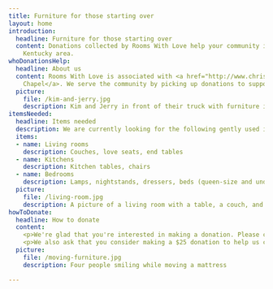 ```yaml
---
title: Furniture for those starting over
layout: home
introduction:
  headline: Furniture for those starting over
  content: Donations collected by Rooms With Love help your community in the Northern
    Kentucky area.
whoDonationsHelp:
  headline: About us
  content: Rooms With Love is associated with <a href="http://www.christschapel.net/">Christ's
    Chapel</a>. We serve the community by picking up donations to support those in need around us.
  picture:
    file: /kim-and-jerry.jpg
    description: Kim and Jerry in front of their truck with furniture in it
itemsNeeded:
  headline: Items needed
  description: We are currently looking for the following gently used items.
  items:
  - name: Living rooms
    description: Couches, love seats, end tables
  - name: Kitchens
    description: Kitchen tables, chairs
  - name: Bedrooms
    description: Lamps, nightstands, dressers, beds (queen-size and under)
  picture:
    file: /living-room.jpg
    description: A picture of a living room with a table, a couch, and a love seat
howToDonate:
  headline: How to donate
  content:
    <p>We're glad that you're interested in making a donation. Please contact us to arrange a pickup!</p>
    <p>We also ask that you consider making a $25 donation to help us continue to provide this service for our community.</p>
  picture:
    file: /moving-furniture.jpg
    description: Four people smiling while moving a mattress

---
```

